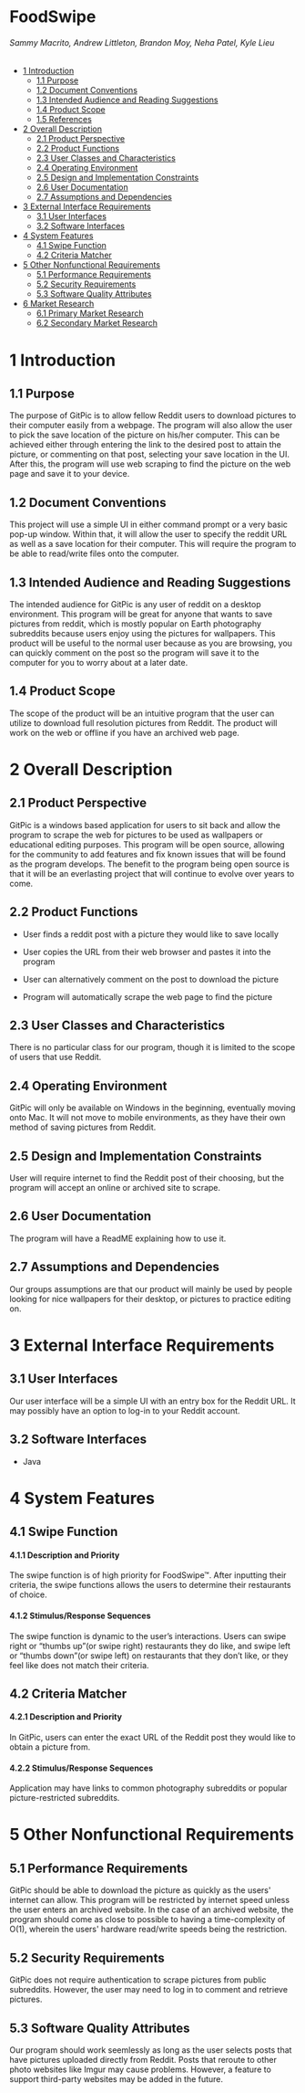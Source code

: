 FoodSwipe
===================
###### Sammy Macrito, Andrew Littleton, Brandon Moy, Neha Patel, Kyle Lieu


- [1 Introduction](#1-introduction)
  - [1.1 Purpose](#11-purpose)
  - [1.2 Document Conventions](#12-document-conventions)
  - [1.3 Intended Audience and Reading Suggestions](#13-intended-audience-and-reading-suggestions)
  - [1.4 Product Scope](#14-product-scope)
  - [1.5 References](#15-references)
- [2 Overall Description](#2-overall-description)
  - [2.1 Product Perspective](#21-product-perspective)
  - [2.2 Product Functions](#22-product-functions)
  - [2.3 User Classes and Characteristics](#23-user-classes-and-characteristics)
  - [2.4 Operating Environment](#24-operating-environment)
  - [2.5 Design and Implementation Constraints](#25-design-and-implementation-constraints)
  - [2.6 User Documentation](#26-user-documentation)
  - [2.7 Assumptions and Dependencies](#27-assumptions-and-dependencies)
- [3 External Interface Requirements](#3-external-interface-requirements)
  - [3.1 User Interfaces](#31-user-interfaces)
  - [3.2 Software Interfaces](#32-software-interfaces)
- [4 System Features](#4-system-features)
  - [4.1 Swipe Function](#41-swipe-function)
  - [4.2 Criteria Matcher](#42-criteria-matcher)
- [5 Other Nonfunctional Requirements](#5-other-nonfunctional-requirements)
  - [5.1 Performance Requirements](#51-performance-requirements)
  - [5.2 Security Requirements](#52-security-requirements)
  - [5.3 Software Quality Attributes](#53-software-quality-attributes)
- [6 Market Research](#6-market-research)
  - [6.1 Primary Market Research](#61-primary-market-research)
  - [6.2 Secondary Market Research](#62-secondary-market-research)

1 Introduction
============

1.1 Purpose
--------

The purpose of GitPic is to allow fellow Reddit users to download pictures to their computer easily from a webpage. The program will also allow the user to pick the save location of the picture on his/her computer. This can be achieved either through entering the link to the desired post to attain the picture, or commenting on that post, selecting your save location in the UI. After this, the program will use web scraping to find the picture on the web page and save it to your device.

1.2 Document Conventions
--------------------

This project will use a simple UI in either command prompt or a very basic pop-up window. Within that, it will allow the user to specify the reddit URL as well as a save location for their computer. This will require the program to be able to read/write files onto the computer.

1.3 Intended Audience and Reading Suggestions
-----------------------------------------

The intended audience for GitPic is any user of reddit on a desktop environment. This program will be great for anyone that wants to save pictures from reddit, which is mostly popular on Earth photography subreddits because users enjoy using the pictures for wallpapers. This product will be useful to the normal user because as you are browsing, you can quickly comment on the post so the program will save it to the computer for you to worry about at a later date.

1.4 Product Scope
-------------

The scope of the product will be an intuitive program that the user can utilize to download full resolution pictures from Reddit. The product will work on the web or offline if you have an archived web page.


2 Overall Description
===================

2.1 Product Perspective
-------------------
GitPic is a windows based application for users to sit back and allow the program to scrape the web for pictures to be used as wallpapers or educational editing purposes. This program will be open source, allowing for the community to add features and fix known issues that will be found as the program develops. The benefit to the program being open source is that it will be an everlasting project that will continue to evolve over years to come.

2.2 Product Functions
-----------------

* User finds a reddit post with a picture they would like to save locally


* User copies the URL from their web browser and pastes it into the program


* User can alternatively comment on the post to download the picture



* Program will automatically scrape the web page to find the picture
    


2.3 User Classes and Characteristics
--------------------------------

There is no particular class for our program, though it is limited to the scope of users that use Reddit.

2.4 Operating Environment
---------------------

GitPic will only be available on Windows in the beginning, eventually moving onto Mac. It will not move to mobile environments, as they have their own method of saving pictures from Reddit.

2.5 Design and Implementation Constraints
-------------------------------------

User will require internet to find the Reddit post of their choosing, but the program will accept an online or archived site to scrape.

2.6 User Documentation
------------------

The program will have a ReadME explaining how to use it.

2.7 Assumptions and Dependencies
----------------------------

Our groups assumptions are that our product will mainly be used by people looking for nice wallpapers for their desktop, or pictures to practice editing on.

3 External Interface Requirements
===============================

3.1 User Interfaces
---------------

Our user interface will be a simple UI with an entry box for the Reddit URL. It may possibly have an option to log-in to your Reddit account.

3.2 Software Interfaces
-------------------

* Java

4 System Features
===============

4.1 Swipe Function
----------------

#### 4.1.1 Description and Priority

The swipe function is of high priority for FoodSwipe™. After inputting their criteria, the swipe functions allows the users to determine their restaurants of choice.

#### 4.1.2 Stimulus/Response Sequences

The swipe function is dynamic to the user’s interactions. Users can swipe right or “thumbs up”(or swipe right) restaurants they do like, and swipe left or “thumbs down”(or swipe left) on restaurants that they don’t like, or they feel like does not match their criteria.

4.2 Criteria Matcher
----------------

#### 4.2.1 Description and Priority

In GitPic, users can enter the exact URL of the Reddit post they would like to obtain a picture from.

#### 4.2.2 Stimulus/Response Sequences

Application may have links to common photography subreddits or popular picture-restricted subreddits.


5 Other Nonfunctional Requirements
================================

5.1 Performance Requirements
------------------------

GitPic should be able to download the picture as quickly as the users' internet can allow. This program will be restricted by internet speed unless the user enters an archived website. In the case of an archived website, the program should come as close to possible to having a time-complexity of O(1), wherein the users' hardware read/write speeds being the restriction.

5.2 Security Requirements
---------------------

GitPic does not require authentication to scrape pictures from public subreddits. However, the user may need to log in to comment and retrieve pictures.

5.3 Software Quality Attributes
---------------------------

Our program should work seemlessly as long as the user selects posts that have pictures uploaded directly from Reddit. Posts that reroute to other photo websites like Imgur may cause problems. However, a feature to support third-party websites may be added in the future.
